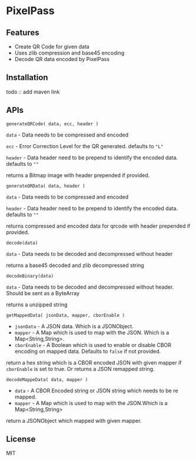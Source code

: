 # PixelPass

## Features

- Create QR Code for given data
- Uses zlib compression and base45 encoding
- Decode QR data encoded by PixelPass

## Installation

todo :: add maven link

## APIs

`generateQRCode( data, ecc, header )`

`data` - Data needs to be compressed and encoded

`ecc` - Error Correction Level for the QR generated. defaults to `"L"`

`header` - Data header need to be prepend to identify the encoded data. defaults to `""`

returns a Bitmap image with header prepended if provided.

`generateQRData( data, header )`

`data` - Data needs to be compressed and encoded

`header` - Data header need to be prepend to identify the encoded data. defaults to `""`

returns compressed and encoded data for qrcode with header prepended if provided.

`decode(data)`

`data` - Data needs to be decoded and decompressed without header

returns a base45 decoded and zlib decompressed string

`decodeBinary(data)`

`data` - Data needs to be decoded and decompressed without header. Should be sent as a ByteArray

returns a unzipped string


`getMappedData( jsonData, mapper, cborEnable )`

- `jsonData` - A JSON data. Which is a JSONObject.
- `mapper` - A Map which is used to map with the JSON. Which is a Map<String,String>.
- `cborEnable` - A Boolean which is used to enable or disable CBOR encoding on mapped data. Defaults to `false` if not provided.

return a hex string which is a CBOR encoded JSON with given mapper if `cborEnable` is set to true. Or returns a JSON remapped string.

`decodeMappeData( data, mapper )`

- `data` - A CBOR Encoded string or JSON string which needs to be re mapped.
- `mapper` - A Map which is used to map with the JSON.Which is a Map<String,String>

return a JSONObject which mapped with given mapper.

## License
MIT
